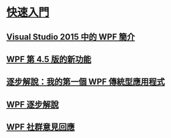 # [快速入門](index.md)
## [Visual Studio 2015 中的 WPF 簡介](introduction-to-wpf-in-vs.md)
## [WPF 第 4.5 版的新功能](whats-new.md)
## [逐步解說：我的第一個 WPF 傳統型應用程式](walkthrough-my-first-wpf-desktop-application.md)
## [WPF 逐步解說](wpf-walkthroughs.md)
## [WPF 社群意見回應](community-feedback.md)
